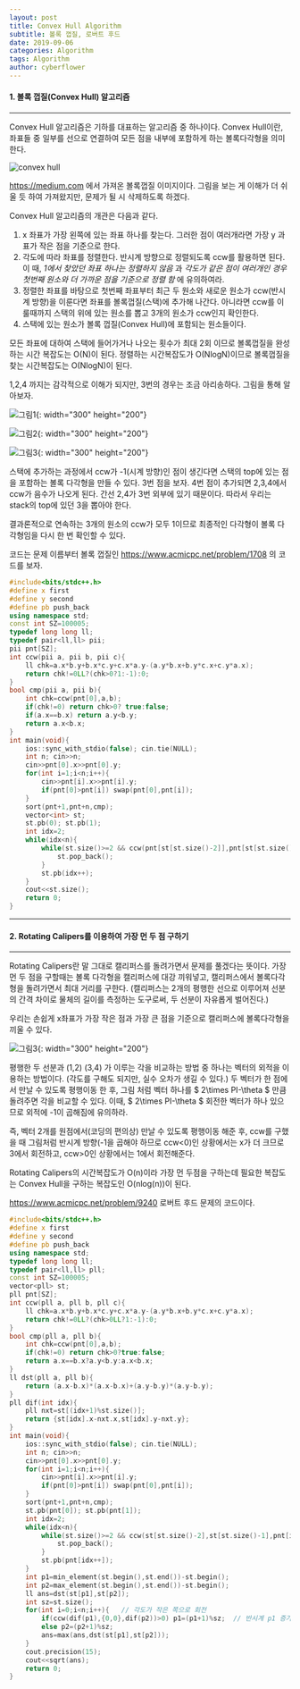 ```yaml
---
layout: post
title: Convex Hull Algorithm
subtitle: 볼록 껍질, 로버트 후드
date: 2019-09-06
categories: Algorithm
tags: Algorithm
author: cyberflower
---
```

#### 1. 볼록 껍질(Convex Hull) 알고리즘
---
Convex Hull 알고리즘은 기하를 대표하는 알고리즘 중 하나이다. Convex Hull이란, 좌표들 중 일부를 선으로 연결하여 모든 점을 내부에 포함하게 하는 볼록다각형을 의미한다.

![convex hull](https://miro.medium.com/max/846/1*F4IUmOJbbLMJiTgHxpoc7Q.png)

<https://medium.com> 에서 가져온 볼록껍질 이미지이다. 그림을 보는 게 이해가 더 쉬울 듯 하여 가져왔지만, 문제가 될 시 삭제하도록 하겠다.

Convex Hull 알고리즘의 개관은 다음과 같다.

1. x 좌표가 가장 왼쪽에 있는 좌표 하나를 찾는다. 그러한 점이 여러개라면 가장 y 과표가 작은 점을 기준으로 한다.
2. 각도에 따라 좌표를 정렬한다. 반시계 방향으로 정렬되도록 ccw를 활용하면 된다. 이 때, *1에서 찾았던 좌표 하나는 정렬하지 않음* 과 *각도가 같은 점이 여러개인 경우 첫번째 원소와 더 가까운 점을 기준으로 정렬 함* 에 유의하여라.
3. 정렬한 좌표를 바탕으로 첫번째 좌표부터 최근 두 원소와 새로운 원소가 ccw(반시계 방향)을 이룬다면 좌표를 볼록껍질(스택)에 추가해 나간다. 아니라면 ccw를 이룰때까지 스택의 위에 있는 원소를 뽑고 3개의 원소가 ccw인지 확인한다.
4. 스택에 있는 원소가 볼록 껍질(Convex Hull)에 포함되는 원소들이다.

모든 좌표에 대하여 스택에 들어가거나 나오는 횟수가 최대 2회 이므로 볼록껍질을 완성하는 시간 복잡도는 O(N)이 된다. 정렬하는 시간복잡도가 O(NlogN)이므로 볼록껍질을 찾는 시간복잡도는 O(NlogN)이 된다.

1,2,4 까지는 감각적으로 이해가 되지만, 3번의 경우는 조금 아리송하다. 그림을 통해 알아보자.

![그림1](/img/2019-09-09-convexhull-1.png){: width="300" height="200"}

![그림2](/img/2019-09-09-convexhull-2.png){: width="300" height="200"}

![그림3](/img/2019-09-09-convexhull-3.png){: width="300" height="200"}

스택에 추가하는 과정에서 ccw가 -1(시계 방향)인 점이 생긴다면 스택의 top에 있는 점을 포함하는 볼록 다각형을 만들 수 있다. 3번 점을 보자. 4번 점이 추가되면 2,3,4에서 ccw가 음수가 나오게 된다. 간선 2,4가 3번 외부에 있기 때문이다. 따라서 우리는 stack의 top에 있던 3을 뽑아야 한다.

결과론적으로 연속하는 3개의 원소의 ccw가 모두 1이므로 최종적인 다각형이 볼록 다각형임을 다시 한 번 확인할 수 있다.

코드는 문제 이름부터 볼록 껍질인 <https://www.acmicpc.net/problem/1708> 의 코드를 보자.

```cpp
#include<bits/stdc++.h>
#define x first
#define y second
#define pb push_back
using namespace std;
const int SZ=100005;
typedef long long ll;
typedef pair<ll,ll> pii;
pii pnt[SZ];
int ccw(pii a, pii b, pii c){
	ll chk=a.x*b.y+b.x*c.y+c.x*a.y-(a.y*b.x+b.y*c.x+c.y*a.x);
	return chk!=0LL?(chk>0?1:-1):0;
}
bool cmp(pii a, pii b){
	int chk=ccw(pnt[0],a,b);
	if(chk!=0) return chk>0? true:false;
	if(a.x==b.x) return a.y<b.y;
	return a.x<b.x;
}
int main(void){
	ios::sync_with_stdio(false); cin.tie(NULL);
	int n; cin>>n;
	cin>>pnt[0].x>>pnt[0].y;
	for(int i=1;i<n;i++){
		cin>>pnt[i].x>>pnt[i].y;
		if(pnt[0]>pnt[i]) swap(pnt[0],pnt[i]);
	}
	sort(pnt+1,pnt+n,cmp);
	vector<int> st;
	st.pb(0); st.pb(1);
	int idx=2;
	while(idx<n){
		while(st.size()>=2 && ccw(pnt[st[st.size()-2]],pnt[st[st.size()-1]],pnt[idx])<=0){
			st.pop_back();
		}
		st.pb(idx++);
	}
	cout<<st.size();
	return 0;
}
```

---
#### 2. Rotating Calipers를 이용하여 가장 먼 두 점 구하기
---

Rotating Calipers란 말 그대로 캘리퍼스를 돌려가면서 문제를 풀겠다는 뜻이다. 가장 먼 두 점을 구할때는 볼록 다각형을 캘리퍼스에 대강 끼워넣고, 캘리퍼스에서 볼록다각형을 돌려가면서 최대 거리를 구한다. (캘리퍼스는 2개의 평행한 선으로 이루어져 선분의 간격 차이로 물체의 길이를 측정하는 도구로써, 두 선분이 자유롭게 벌어진다.)

우리는 손쉽게 x좌표가 가장 작은 점과 가장 큰 점을 기준으로 캘리퍼스에 볼록다각형을 끼울 수 있다.

![그림3](/img/2019-09-09-convexhull-4.png){: width="300" height="200"}

평행한 두 선분과 (1,2) (3,4) 가 이루는 각을 비교하는 방법 중 하나는 벡터의 외적을 이용하는 방법이다. (각도를 구해도 되지만, 실수 오차가 생길 수 있다.) 두 벡터가 한 점에서 만날 수 있도록 평행이동 한 후, 그림 처럼 벡터 하나를 $ 2\times PI-\theta $ 만큼 돌려주면 각을 비교할 수 있다. 이때, $ 2\times PI-\theta $ 회전한 벡터가 하나 있으므로 외적에 -1이 곱해짐에 유의하라.

즉, 벡터 2개를 원점에서(코딩의 편의상) 만날 수 있도록 평행이동 해준 후, ccw를 구했을 때 그림처럼 반시계 방향(-1을 곱해야 하므로 ccw<0)인 상황에서는 x가 더 크므로 3에서 회전하고, ccw>0인 상황에서는 1에서 회전해준다.

 Rotating Calipers의 시간복잡도가 O(n)이라 가장 먼 두점을 구하는데 필요한 복잡도는 Convex Hull을 구하는 복잡도인 O(nlog(n))이 된다.

<https://www.acmicpc.net/problem/9240> 로버트 후드 문제의 코드이다. 

```cpp
#include<bits/stdc++.h>
#define x first
#define y second
#define pb push_back
using namespace std;
typedef long long ll;
typedef pair<ll,ll> pll;
const int SZ=100005;
vector<pll> st;
pll pnt[SZ];
int ccw(pll a, pll b, pll c){
	ll chk=a.x*b.y+b.x*c.y+c.x*a.y-(a.y*b.x+b.y*c.x+c.y*a.x);
	return chk!=0LL?(chk>0LL?1:-1):0;
}
bool cmp(pll a, pll b){
	int chk=ccw(pnt[0],a,b);
	if(chk!=0) return chk>0?true:false;
	return a.x==b.x?a.y<b.y:a.x<b.x;
}
ll dst(pll a, pll b){
	return (a.x-b.x)*(a.x-b.x)+(a.y-b.y)*(a.y-b.y);
}
pll dif(int idx){
	pll nxt=st[(idx+1)%st.size()];
	return {st[idx].x-nxt.x,st[idx].y-nxt.y};
}
int main(void){
	ios::sync_with_stdio(false); cin.tie(NULL);
	int n; cin>>n;
	cin>>pnt[0].x>>pnt[0].y;
	for(int i=1;i<n;i++){
		cin>>pnt[i].x>>pnt[i].y;
		if(pnt[0]>pnt[i]) swap(pnt[0],pnt[i]);
	}
	sort(pnt+1,pnt+n,cmp);
	st.pb(pnt[0]); st.pb(pnt[1]);
	int idx=2;
	while(idx<n){
		while(st.size()>=2 && ccw(st[st.size()-2],st[st.size()-1],pnt[idx])<=0){
			st.pop_back();
		}
		st.pb(pnt[idx++]);		
	}
	int p1=min_element(st.begin(),st.end())-st.begin();
	int p2=max_element(st.begin(),st.end())-st.begin();
	ll ans=dst(st[p1],st[p2]);
	int sz=st.size();
	for(int i=0;i<n;i++){	// 각도가 작은 쪽으로 회전
		if(ccw(dif(p1),{0,0},dif(p2))>0) p1=(p1+1)%sz;	// 반시계 p1 증가
		else p2=(p2+1)%sz;
		ans=max(ans,dst(st[p1],st[p2]));
	}
	cout.precision(15);
	cout<<sqrt(ans);
	return 0;
}
```
